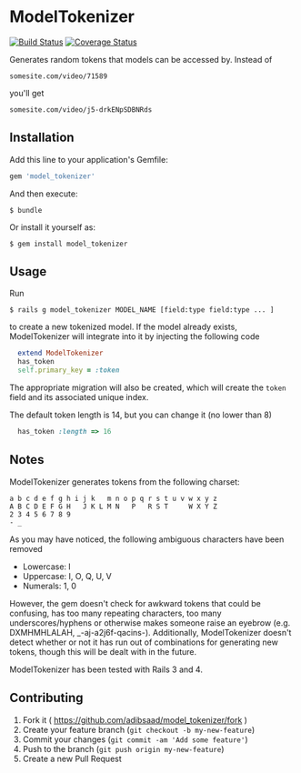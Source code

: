 # ModelTokenizer

[![Build Status](https://travis-ci.org/adibsaad/model_tokenizer.svg?branch=master)](https://travis-ci.org/adibsaad/model_tokenizer)
[![Coverage Status](https://coveralls.io/repos/github/adibsaad/model_tokenizer/badge.svg)](https://coveralls.io/github/adibsaad/model_tokenizer)

Generates random tokens that models can be accessed by. Instead of

```
somesite.com/video/71589
```

you'll get

```
somesite.com/video/j5-drkENpSDBNRds
```

## Installation

Add this line to your application's Gemfile:

```ruby
gem 'model_tokenizer'
```

And then execute:

    $ bundle

Or install it yourself as:

    $ gem install model_tokenizer

## Usage

Run

    $ rails g model_tokenizer MODEL_NAME [field:type field:type ... ]

to create a new tokenized model. If the model already exists, ModelTokenizer will integrate into it by injecting the following code

```ruby
  extend ModelTokenizer
  has_token
  self.primary_key = :token
```

The appropriate migration will also be created, which will create the ```token``` field and its associated unique index.

The default token length is 14, but you can change it (no lower than 8)

```ruby
  has_token :length => 16
```

## Notes

ModelTokenizer generates tokens from the following charset:

```
a b c d e f g h i j k   m n o p q r s t u v w x y z
A B C D E F G H   J K L M N   P   R S T     W X Y Z
2 3 4 5 6 7 8 9
- _
```

As you may have noticed, the following ambiguous characters have been removed

* Lowercase: l
* Uppercase: I, O, Q, U, V
* Numerals:  1, 0

However, the gem doesn't check for awkward tokens that could be confusing, has too many repeating characters, too many underscores/hyphens or otherwise makes someone raise an eyebrow (e.g. DXMHMHLALAH, _-aj-a2j6f-qacins-). Additionally, ModelTokenizer doesn't detect whether or not it has run out of combinations for 
generating new tokens, though this will be dealt with in the future.

ModelTokenizer has been tested with Rails 3 and 4.

## Contributing

1. Fork it ( https://github.com/adibsaad/model_tokenizer/fork )
2. Create your feature branch (`git checkout -b my-new-feature`)
3. Commit your changes (`git commit -am 'Add some feature'`)
4. Push to the branch (`git push origin my-new-feature`)
5. Create a new Pull Request
